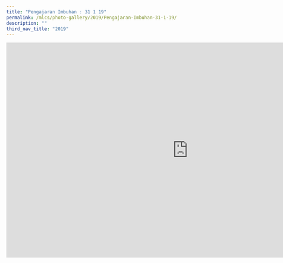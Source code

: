 ```yaml
---
title: "Pengajaran Imbuhan : 31 1 19"
permalink: /mlcs/photo-gallery/2019/Pengajaran-Imbuhan-31-1-19/
description: ""
third_nav_title: "2019"
---
```

<iframe allowfullscreen="true" height="569" width="960" frameborder="0" src="https://docs.google.com/presentation/d/e/2PACX-1vQjQQ_5Wqfkv7cEz2ZtncO0lgq7q6ls5k1ooBKZ0v-jCdnIXBCUb9C1rd6s6rPZ7looznrdBH80Gd3c/embed?start=false&amp;loop=false&amp;delayms=3000"></iframe>